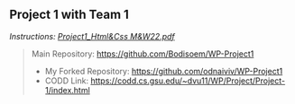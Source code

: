 ## Project 1 with Team 1

*Instructions: [Project1_Html&Css M&W22.pdf](https://github.com/odnaiviv/CSC-4370/blob/main/Projects/Project%201/Project1_Html%26Css%20M%26W22.pdf)*

>Main Repository: https://github.com/Bodisoem/WP-Project1
>* My Forked Repository: https://github.com/odnaiviv/WP-Project1
>* CODD Link: https://codd.cs.gsu.edu/~dvu11/WP/Project/Project-1/index.html
